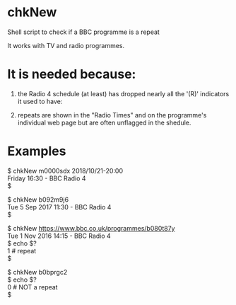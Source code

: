 # chkNew
Shell script to check if a BBC programme is a repeat

It works with TV and radio programmes.

# It is needed because:

1) the Radio 4 schedule (at least) has dropped nearly all the
'(R)' indicators it used to have:

2) repeats are shown in the "Radio Times" and on the programme's
individual web page but are often unflagged in the shedule.

# Examples

$ chkNew m0000sdx 2018/10/21-20:00  
Friday 16:30 - BBC Radio 4  
$

$ chkNew b092m9j6  
Tue 5 Sep 2017 11:30 - BBC Radio 4  
$

$ chkNew https://www.bbc.co.uk/programmes/b080t87y  
Tue 1 Nov 2016 14:15 - BBC Radio 4  
$ echo $?  
1                         # repeat  
$

$ chkNew b0bprgc2   
$ echo $?  
0                         # NOT a repeat  
$
